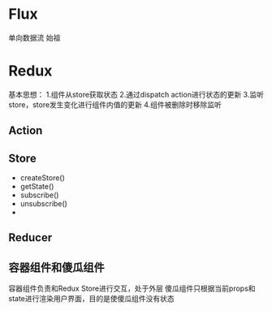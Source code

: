 # Flux
单向数据流 始祖

# Redux
基本思想： 
1.组件从store获取状态
2.通过dispatch action进行状态的更新
3.监听store，store发生变化进行组件内值的更新
4.组件被删除时移除监听
## Action
## Store
- createStore()
- getState()
- subscribe()
- unsubscribe()
- 
## Reducer

## 容器组件和傻瓜组件
容器组件负责和Redux Store进行交互，处于外层
傻瓜组件只根据当前props和state进行渲染用户界面，目的是使傻瓜组件没有状态
